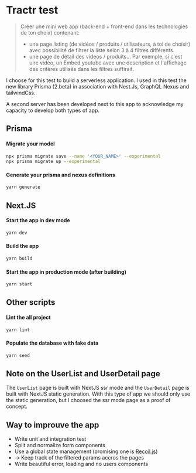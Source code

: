 # Tractr test

> Créer une mini web app (back-end + front-end dans les technologies de ton choix) contenant:
> - une page listing (de vidéos / produits / utilisateurs, à toi de choisir) avec possibilité de filtrer la liste selon 3 à 4 filtres différents.
> - une page de détail des videos / produits... Par exemple, si c'est une vidéo, un Embed youtube avec une description et l'affichage des critères utilisés dans les filtres suffirait.

I choose for this test to build a serverless application. 
I used in this test the new library Prisma (2.beta) in association with Nest.Js, GraphQL Nexus and tailwindCss.

A second server has been developed next to this app to acknowledge my capacity to develop both types of app.

## Prisma

#### Migrate your model

```bash
npx prisma migrate save --name '<YOUR_NAME>' --experimental
npx prisma migrate up --experimental
```

#### Generate your prisma and nexus definitions

```bash
yarn generate
```

## Next.JS

#### Start the app in dev mode

```bash
yarn dev
```

#### Build the app

```bash
yarn build
```

#### Start the app in production mode (after building)

```bash
yarn start
```

## Other scripts

#### Lint the all project

```bash
yarn lint
```

#### Populate the database with fake data

```bash
yarn seed
```

## Note on the UserList and UserDetail page

The `UserList` page is built with NextJS ssr mode and the `UserDetail` page is built with NextJS static generation. With this type of app we should only use the static generation, but I choosed the ssr mode page as a proof of concept.

## Way to improuve the app

* Write unit and integration test
* Split and normalize form components
* Use a global state management (promising one is [Recoil.js](https://recoiljs.org/))
* -> Keep track of the filtered params accros the pages
* Write beautiful error, loading and no users components